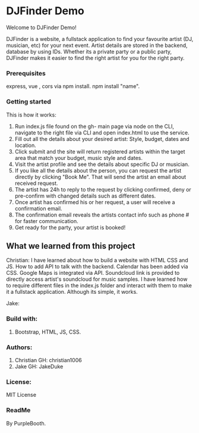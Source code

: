 # DJFinder Demo

Welcome to DJFinder Demo!

DJFinder is a website, a fullstack application to find your favourite artist (DJ, musician, etc) for your next event. 
Artist details are stored in the backend, database by using IDs. 
Whether its a private party or a public party, DJFinder makes it easier to find the right artist for you for the right party.

### Prerequisites

express, vue , cors via npm install. npm install "name". 

### Getting started

This is how it works:

1. Run index.js file found on the gh- main page via node on the CLI, navigate to the right file via CLI and open index.html to use the service. 
2. Fill out all the details about your desired artist: Style, budget, dates and location. 
3. Click submit and the site will return registered artists within the target area that match your budget, music style and dates.
4. Visit the artist profile and see the details about specific DJ or musician. 
5. If you like all the details about the person, you can request the artist directly by clicking "Book Me". 
That will send the artist an email about received request. 
6. The artist has 24h to reply to the request by clicking confirmed, deny or pre-confirm with changed details such as different dates.
7. Once artist has confirmed his or her request, a user will receive a confirmation email. 
8. The confirmation email reveals the artists contact info such as phone # for faster communication. 
9. Get ready for the party, your artist is booked!

## What we learned from this project

Christian: I have learned about how to build a website with HTML CSS and JS. How to add API to talk with the backend. Calendar has been added via CSS. Google Maps is integrated via API. Soundcloud link is provided to directly access artist's soundcloud for music samples. 
I have learned how to require different files in the index.js folder and interact with them to make it a fullstack application.
Although its simple, it works. 


Jake: 



### Build with:

1. Bootstrap, HTML, JS, CSS. 

### Authors:

1. Christian GH: christian1006
2. Jake GH: JakeDuke


### License:

MIT License

### ReadMe

By PurpleBooth. 
